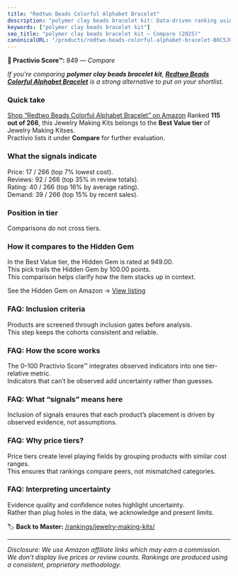 ```yaml
---
title: "Redtwo Beads Colorful Alphabet Bracelet"
description: "polymer clay beads bracelet kit: Data-driven ranking using the Practivio Score™. Positioned by quality, value, demand, findability, momentum."
keywords: ["polymer clay beads bracelet kit"]
seo_title: "polymer clay beads bracelet kit — Compare (2025)"
canonicalURL: "/products/redtwo-beads-colorful-alphabet-bracelet-B0C5JG9ZBC/"
---
```


**🛒 Practivio Score™:** 849 — _Compare_


*If you're comparing **polymer clay beads bracelet kit**, **[Redtwo Beads Colorful Alphabet Bracelet](https://www.amazon.com/dp/B0C5JG9ZBC?tag=practivio-20)** is a strong alternative to put on your shortlist.*
### Quick take
[Shop “Redtwo Beads Colorful Alphabet Bracelet” on Amazon](https://www.amazon.com/dp/B0C5JG9ZBC?tag=practivio-20)
Ranked **115 out of 266**, this Jewelry Making Kits belongs to the **Best Value tier** of Jewelry Making Kitses.  
Practivio lists it under **Compare** for further evaluation.

### What the signals indicate
Price: 17 / 266 (top 7% lowest cost).  
Reviews: 92 / 266 (top 35% in review totals).  
Rating: 40 / 266 (top 16% by average rating).  
Demand: 39 / 266 (top 15% by recent sales).

### Position in tier
Comparisons do not cross tiers.

### How it compares to the Hidden Gem
In the Best Value tier, the Hidden Gem is rated at 949.00.  
This pick trails the Hidden Gem by 100.00 points.  
This comparison helps clarify how the item stacks up in context.  

See the Hidden Gem on Amazon → [View listing](https://www.amazon.com/dp/B07DMMBY85?tag=practivio-20)

### FAQ: Inclusion criteria
Products are screened through inclusion gates before analysis.  
This step keeps the cohorts consistent and reliable.

### FAQ: How the score works
The 0–100 Practivio Score™ integrates observed indicators into one tier-relative metric.  
Indicators that can’t be observed add uncertainty rather than guesses.

### FAQ: What “signals” means here
Inclusion of signals ensures that each product’s placement is driven by observed evidence, not assumptions.

### FAQ: Why price tiers?
Price tiers create level playing fields by grouping products with similar cost ranges.  
This ensures that rankings compare peers, not mismatched categories.

### FAQ: Interpreting uncertainty
Evidence quality and confidence notes highlight uncertainty.  
Rather than plug holes in the data, we acknowledge and present limits.

<!-- Missing template for Compare/CompareWithinPriceClass -->


🏷️ **Back to Master:** [/rankings/jewelry-making-kits/](/rankings/jewelry-making-kits/)

---
_Disclosure: We use Amazon affiliate links which may earn a commission. We don’t display live prices or review counts. Rankings are produced using a consistent, proprietary methodology._

